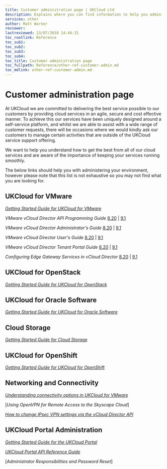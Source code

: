 ```yaml
---
title: Customer administration page | UKCloud Ltd
description: Explains where you can find information to help you administer your environment
services: other
author: Matt Warner
reviewer:
lastreviewed: 23/07/2018 14:44:15
toc_rootlink: Reference
toc_sub1: 
toc_sub2:
toc_sub3:
toc_sub4:
toc_title: Customer administration page
toc_fullpath: Reference/other-ref-customer-admin.md
toc_mdlink: other-ref-customer-admin.md
---
```


# Customer administration page

At UKCloud we are committed to delivering the best service possible to our customers by providing cloud services in an agile, secure and cost effective manner. To achieve this our services have been uniquely designed around a self-service platform, and whilst we are able to assist with a wide range of customer requests, there will be occasions where we would kindly ask our customers to manage certain activities that are outside of the UKCloud service support offering.

We want to help you understand how to get the best from all of our cloud services and are aware of the importance of keeping your services running smoothly.

The below links should help you with administering your environment, however please note that this list is not exhaustive so you may not find what you are looking for.

## UKCloud for VMware

[*Getting Started Guide for UKCloud for VMware*](../vmware/vmw-gs.md)

*VMware vCloud Director API Programming Guide* [8.20](https://pubs.vmware.com/vcd-820/topic/com.vmware.ICbase/PDF/vcloud_sp_api_guide_27_0.pdf) | [9.1](https://code.vmware.com/doc/preview?id=6899)

*VMware vCloud Director Administrator's Guide* [8.20](https://docs.vmware.com/en/vCloud-Director/8.20/com.vmware.vcloud.admin.doc/GUID-3A4FBE1E-6BDB-4AE4-93F8-D23A8DCBD1F1.html) | [9.1](https://docs.vmware.com/en/vCloud-Director/9.0/com.vmware.vcloud.admin.doc/GUID-3A4FBE1E-6BDB-4AE4-93F8-D23A8DCBD1F1.html)

*VMware vCloud Director User's Guide* [8.20](https://docs.vmware.com/en/vCloud-Director/8.20/com.vmware.vcloud.user.doc/GUID-D078FBD8-4704-4FB9-B112-C79349CC47DB.html) | [9.1](https://docs.vmware.com/en/vCloud-Director/9.0/com.vmware.vcloud.user.doc/GUID-D078FBD8-4704-4FB9-B112-C79349CC47DB.html)

*VMware vCloud Director Tenant Portal Guide* [8.20](https://docs.vmware.com/en/vCloud-Director/8.20/com.vmware.vcloud.tenantportal.doc/GUID-74C9E10D-9197-43B0-B469-126FFBCB5121.html) | [9.1](https://docs.vmware.com/en/vCloud-Director/9.1/com.vmware.vcloud.tenantportal.doc/GUID-74C9E10D-9197-43B0-B469-126FFBCB5121.html)

*Configuring Edge Gateway Services in vCloud Director* [8.20](https://pubs.vmware.com/vcd-820/index.jsp?topic=%2Fcom.vmware.vcloud.admin.doc%2FGUID-99A1DA05-AF6B-4F22-842E-92394B50F9A8.html) | [9.1](https://docs.vmware.com/en/vCloud-Director/9.1/com.vmware.vcloud.admin.doc/GUID-99A1DA05-AF6B-4F22-842E-92394B50F9A8.html)

## UKCloud for OpenStack

[*Getting Started Guide for UKCloud for OpenStack*](../openstack/ostack-gs.md)

## UKCloud for Oracle Software

[*Getting Started Guide for UKCloud for Oracle Software*](../oracle/orcl-gs.md)

## Cloud Storage

[*Getting Started Guide for Cloud Storage*](../cloud-storage/cs-gs.md)

## UKCloud for OpenShift

[*Getting Started Guide for UKCloud for OpenShift*](../openshift/oshift-gs.md)

## Networking and Connectivity

[*Understanding connectivity options in UKCloud for VMware*](../vmware/vmw-ref-connectivity-options.md)

[*Using OpenVPN for Remote Access to the Skyscape Cloud*]

[*How to change IPsec VPN settings via the vCloud Director API*](../vmware/vmw-how-change-ipsec-vpn-api.md)

## UKCloud Portal Administration

[*Getting Started Guide for the UKCloud Portal*](../portal/ptl-gs.md)

[*UKCloud Portal API Reference Guide*](../portal/ptl-ref-portal-api.md)

[*Administrator Responsibilities and Password Reset*]
